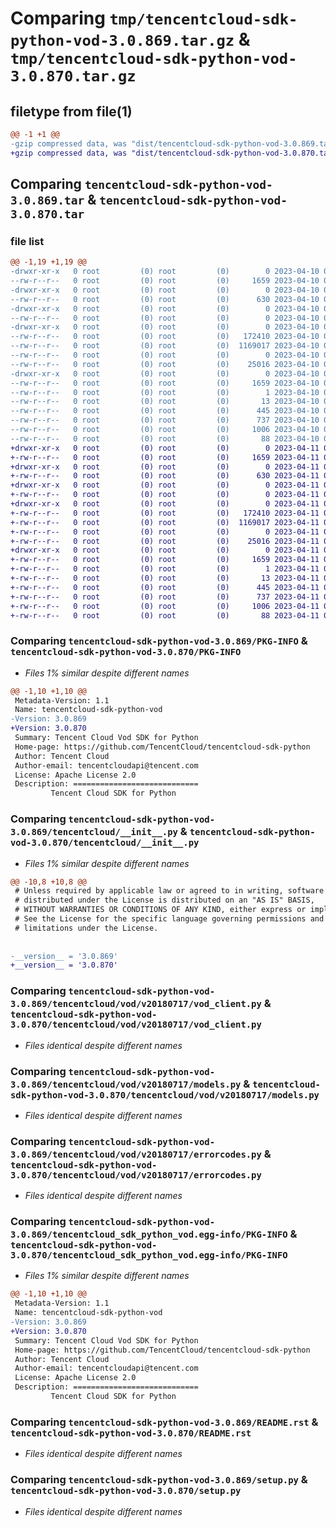 # Comparing `tmp/tencentcloud-sdk-python-vod-3.0.869.tar.gz` & `tmp/tencentcloud-sdk-python-vod-3.0.870.tar.gz`

## filetype from file(1)

```diff
@@ -1 +1 @@
-gzip compressed data, was "dist/tencentcloud-sdk-python-vod-3.0.869.tar", last modified: Mon Apr 10 03:18:18 2023, max compression
+gzip compressed data, was "dist/tencentcloud-sdk-python-vod-3.0.870.tar", last modified: Tue Apr 11 04:03:42 2023, max compression
```

## Comparing `tencentcloud-sdk-python-vod-3.0.869.tar` & `tencentcloud-sdk-python-vod-3.0.870.tar`

### file list

```diff
@@ -1,19 +1,19 @@
-drwxr-xr-x   0 root         (0) root         (0)        0 2023-04-10 03:18:18.000000 tencentcloud-sdk-python-vod-3.0.869/
--rw-r--r--   0 root         (0) root         (0)     1659 2023-04-10 03:18:18.000000 tencentcloud-sdk-python-vod-3.0.869/PKG-INFO
-drwxr-xr-x   0 root         (0) root         (0)        0 2023-04-10 03:18:18.000000 tencentcloud-sdk-python-vod-3.0.869/tencentcloud/
--rw-r--r--   0 root         (0) root         (0)      630 2023-04-10 03:18:18.000000 tencentcloud-sdk-python-vod-3.0.869/tencentcloud/__init__.py
-drwxr-xr-x   0 root         (0) root         (0)        0 2023-04-10 03:18:18.000000 tencentcloud-sdk-python-vod-3.0.869/tencentcloud/vod/
--rw-r--r--   0 root         (0) root         (0)        0 2023-04-10 03:18:18.000000 tencentcloud-sdk-python-vod-3.0.869/tencentcloud/vod/__init__.py
-drwxr-xr-x   0 root         (0) root         (0)        0 2023-04-10 03:18:18.000000 tencentcloud-sdk-python-vod-3.0.869/tencentcloud/vod/v20180717/
--rw-r--r--   0 root         (0) root         (0)   172410 2023-04-10 03:18:18.000000 tencentcloud-sdk-python-vod-3.0.869/tencentcloud/vod/v20180717/vod_client.py
--rw-r--r--   0 root         (0) root         (0)  1169017 2023-04-10 03:18:18.000000 tencentcloud-sdk-python-vod-3.0.869/tencentcloud/vod/v20180717/models.py
--rw-r--r--   0 root         (0) root         (0)        0 2023-04-10 03:18:18.000000 tencentcloud-sdk-python-vod-3.0.869/tencentcloud/vod/v20180717/__init__.py
--rw-r--r--   0 root         (0) root         (0)    25016 2023-04-10 03:18:18.000000 tencentcloud-sdk-python-vod-3.0.869/tencentcloud/vod/v20180717/errorcodes.py
-drwxr-xr-x   0 root         (0) root         (0)        0 2023-04-10 03:18:18.000000 tencentcloud-sdk-python-vod-3.0.869/tencentcloud_sdk_python_vod.egg-info/
--rw-r--r--   0 root         (0) root         (0)     1659 2023-04-10 03:18:18.000000 tencentcloud-sdk-python-vod-3.0.869/tencentcloud_sdk_python_vod.egg-info/PKG-INFO
--rw-r--r--   0 root         (0) root         (0)        1 2023-04-10 03:18:18.000000 tencentcloud-sdk-python-vod-3.0.869/tencentcloud_sdk_python_vod.egg-info/dependency_links.txt
--rw-r--r--   0 root         (0) root         (0)       13 2023-04-10 03:18:18.000000 tencentcloud-sdk-python-vod-3.0.869/tencentcloud_sdk_python_vod.egg-info/top_level.txt
--rw-r--r--   0 root         (0) root         (0)      445 2023-04-10 03:18:18.000000 tencentcloud-sdk-python-vod-3.0.869/tencentcloud_sdk_python_vod.egg-info/SOURCES.txt
--rw-r--r--   0 root         (0) root         (0)      737 2023-04-10 03:18:18.000000 tencentcloud-sdk-python-vod-3.0.869/README.rst
--rw-r--r--   0 root         (0) root         (0)     1006 2023-04-10 03:18:18.000000 tencentcloud-sdk-python-vod-3.0.869/setup.py
--rw-r--r--   0 root         (0) root         (0)       88 2023-04-10 03:18:18.000000 tencentcloud-sdk-python-vod-3.0.869/setup.cfg
+drwxr-xr-x   0 root         (0) root         (0)        0 2023-04-11 04:03:42.000000 tencentcloud-sdk-python-vod-3.0.870/
+-rw-r--r--   0 root         (0) root         (0)     1659 2023-04-11 04:03:42.000000 tencentcloud-sdk-python-vod-3.0.870/PKG-INFO
+drwxr-xr-x   0 root         (0) root         (0)        0 2023-04-11 04:03:42.000000 tencentcloud-sdk-python-vod-3.0.870/tencentcloud/
+-rw-r--r--   0 root         (0) root         (0)      630 2023-04-11 04:03:42.000000 tencentcloud-sdk-python-vod-3.0.870/tencentcloud/__init__.py
+drwxr-xr-x   0 root         (0) root         (0)        0 2023-04-11 04:03:42.000000 tencentcloud-sdk-python-vod-3.0.870/tencentcloud/vod/
+-rw-r--r--   0 root         (0) root         (0)        0 2023-04-11 04:03:42.000000 tencentcloud-sdk-python-vod-3.0.870/tencentcloud/vod/__init__.py
+drwxr-xr-x   0 root         (0) root         (0)        0 2023-04-11 04:03:42.000000 tencentcloud-sdk-python-vod-3.0.870/tencentcloud/vod/v20180717/
+-rw-r--r--   0 root         (0) root         (0)   172410 2023-04-11 04:03:42.000000 tencentcloud-sdk-python-vod-3.0.870/tencentcloud/vod/v20180717/vod_client.py
+-rw-r--r--   0 root         (0) root         (0)  1169017 2023-04-11 04:03:42.000000 tencentcloud-sdk-python-vod-3.0.870/tencentcloud/vod/v20180717/models.py
+-rw-r--r--   0 root         (0) root         (0)        0 2023-04-11 04:03:42.000000 tencentcloud-sdk-python-vod-3.0.870/tencentcloud/vod/v20180717/__init__.py
+-rw-r--r--   0 root         (0) root         (0)    25016 2023-04-11 04:03:42.000000 tencentcloud-sdk-python-vod-3.0.870/tencentcloud/vod/v20180717/errorcodes.py
+drwxr-xr-x   0 root         (0) root         (0)        0 2023-04-11 04:03:42.000000 tencentcloud-sdk-python-vod-3.0.870/tencentcloud_sdk_python_vod.egg-info/
+-rw-r--r--   0 root         (0) root         (0)     1659 2023-04-11 04:03:42.000000 tencentcloud-sdk-python-vod-3.0.870/tencentcloud_sdk_python_vod.egg-info/PKG-INFO
+-rw-r--r--   0 root         (0) root         (0)        1 2023-04-11 04:03:42.000000 tencentcloud-sdk-python-vod-3.0.870/tencentcloud_sdk_python_vod.egg-info/dependency_links.txt
+-rw-r--r--   0 root         (0) root         (0)       13 2023-04-11 04:03:42.000000 tencentcloud-sdk-python-vod-3.0.870/tencentcloud_sdk_python_vod.egg-info/top_level.txt
+-rw-r--r--   0 root         (0) root         (0)      445 2023-04-11 04:03:42.000000 tencentcloud-sdk-python-vod-3.0.870/tencentcloud_sdk_python_vod.egg-info/SOURCES.txt
+-rw-r--r--   0 root         (0) root         (0)      737 2023-04-11 04:03:42.000000 tencentcloud-sdk-python-vod-3.0.870/README.rst
+-rw-r--r--   0 root         (0) root         (0)     1006 2023-04-11 04:03:42.000000 tencentcloud-sdk-python-vod-3.0.870/setup.py
+-rw-r--r--   0 root         (0) root         (0)       88 2023-04-11 04:03:42.000000 tencentcloud-sdk-python-vod-3.0.870/setup.cfg
```

### Comparing `tencentcloud-sdk-python-vod-3.0.869/PKG-INFO` & `tencentcloud-sdk-python-vod-3.0.870/PKG-INFO`

 * *Files 1% similar despite different names*

```diff
@@ -1,10 +1,10 @@
 Metadata-Version: 1.1
 Name: tencentcloud-sdk-python-vod
-Version: 3.0.869
+Version: 3.0.870
 Summary: Tencent Cloud Vod SDK for Python
 Home-page: https://github.com/TencentCloud/tencentcloud-sdk-python
 Author: Tencent Cloud
 Author-email: tencentcloudapi@tencent.com
 License: Apache License 2.0
 Description: ============================
         Tencent Cloud SDK for Python
```

### Comparing `tencentcloud-sdk-python-vod-3.0.869/tencentcloud/__init__.py` & `tencentcloud-sdk-python-vod-3.0.870/tencentcloud/__init__.py`

 * *Files 1% similar despite different names*

```diff
@@ -10,8 +10,8 @@
 # Unless required by applicable law or agreed to in writing, software
 # distributed under the License is distributed on an "AS IS" BASIS,
 # WITHOUT WARRANTIES OR CONDITIONS OF ANY KIND, either express or implied.
 # See the License for the specific language governing permissions and
 # limitations under the License.
 
 
-__version__ = '3.0.869'
+__version__ = '3.0.870'
```

### Comparing `tencentcloud-sdk-python-vod-3.0.869/tencentcloud/vod/v20180717/vod_client.py` & `tencentcloud-sdk-python-vod-3.0.870/tencentcloud/vod/v20180717/vod_client.py`

 * *Files identical despite different names*

### Comparing `tencentcloud-sdk-python-vod-3.0.869/tencentcloud/vod/v20180717/models.py` & `tencentcloud-sdk-python-vod-3.0.870/tencentcloud/vod/v20180717/models.py`

 * *Files identical despite different names*

### Comparing `tencentcloud-sdk-python-vod-3.0.869/tencentcloud/vod/v20180717/errorcodes.py` & `tencentcloud-sdk-python-vod-3.0.870/tencentcloud/vod/v20180717/errorcodes.py`

 * *Files identical despite different names*

### Comparing `tencentcloud-sdk-python-vod-3.0.869/tencentcloud_sdk_python_vod.egg-info/PKG-INFO` & `tencentcloud-sdk-python-vod-3.0.870/tencentcloud_sdk_python_vod.egg-info/PKG-INFO`

 * *Files 1% similar despite different names*

```diff
@@ -1,10 +1,10 @@
 Metadata-Version: 1.1
 Name: tencentcloud-sdk-python-vod
-Version: 3.0.869
+Version: 3.0.870
 Summary: Tencent Cloud Vod SDK for Python
 Home-page: https://github.com/TencentCloud/tencentcloud-sdk-python
 Author: Tencent Cloud
 Author-email: tencentcloudapi@tencent.com
 License: Apache License 2.0
 Description: ============================
         Tencent Cloud SDK for Python
```

### Comparing `tencentcloud-sdk-python-vod-3.0.869/README.rst` & `tencentcloud-sdk-python-vod-3.0.870/README.rst`

 * *Files identical despite different names*

### Comparing `tencentcloud-sdk-python-vod-3.0.869/setup.py` & `tencentcloud-sdk-python-vod-3.0.870/setup.py`

 * *Files identical despite different names*

